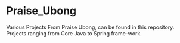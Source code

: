 # Praise_Ubong
Various Projects From Praise Ubong, can be found in this repository. Projects ranging from Core Java to Spring frame-work.
